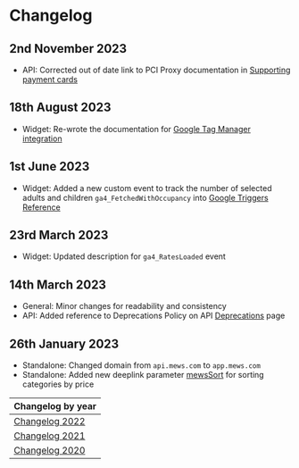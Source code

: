 # Changelog

## 2nd November 2023
* API: Corrected out of date link to PCI Proxy documentation in [Supporting payment cards](../booking-engine-api/use-cases/supporting-payment-cards.md)

## 18th August 2023
* Widget: Re-wrote the documentation for [Google Tag Manager integration](../booking-engine-widget/integrations/README.md)

## 1st June 2023
* Widget: Added a new custom event to track the number of selected adults and children `ga4_FetchedWithOccupancy` into [Google Triggers Reference](../booking-engine-widget/integrations/google-triggers-reference.md#ga4fetchedwithoccupancy)

## 23rd March 2023
* Widget: Updated description for `ga4_RatesLoaded` event

## 14th March 2023
* General: Minor changes for readability and consistency
* API: Added reference to Deprecations Policy on API [Deprecations](../booking-engine-api/deprecations/README.md) page

## 26th January 2023
* Standalone: Changed domain from `api.mews.com` to `app.mews.com`
* Standalone: Added new deeplink parameter [mewsSort](../booking-engine-standalone/deeplinks.md#parameters-supported-in-single-and-multi-enterprise-mode) for sorting categories by price

| Changelog by year |
| :-- |
| [Changelog 2022](changelog2022.md) |
| [Changelog 2021](changelog2021.md) |
| [Changelog 2020](changelog2020.md) |
